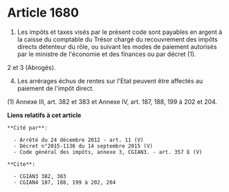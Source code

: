 # Article 1680

1. Les impôts et taxes visés par le présent code sont payables en argent à la caisse du comptable du Trésor chargé du
recouvrement des impôts directs détenteur du rôle, ou suivant les modes de paiement autorisés par le ministre de l'économie
et des finances ou par décret (1).

2 et 3  (Abrogés).

4. Les arrérages échus de rentes sur l'Etat peuvent être affectés au paiement de l'impôt direct.

(1) Annexe III, art. 382 et 383 et Annexe IV, art. 187, 188, 199 à 202 et 204.

**Liens relatifs à cet article**

	**Cité par**:

	  - Arrêté du 24 décembre 2012 - art. 11 (V)
	  - Décret n°2015-1136 du 14 septembre 2015 (V)
	  - Code général des impôts, annexe 3, CGIAN3. - art. 357 E (V)

	**Cite**:

	  - CGIAN3 382, 383
	  - CGIAN4 187, 188, 199 à 202, 204
